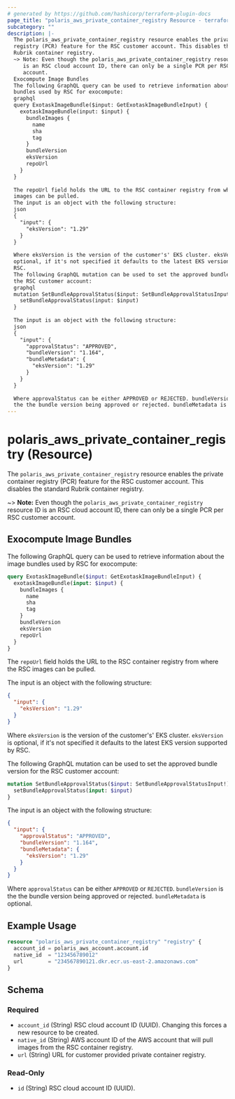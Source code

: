 ```yaml
---
# generated by https://github.com/hashicorp/terraform-plugin-docs
page_title: "polaris_aws_private_container_registry Resource - terraform-provider-polaris"
subcategory: ""
description: |-
  The polaris_aws_private_container_registry resource enables the private container
  registry (PCR) feature for the RSC customer account. This disables the standard
  Rubrik container registry.
  ~> Note: Even though the polaris_aws_private_container_registry resource ID
     is an RSC cloud account ID, there can only be a single PCR per RSC customer
     account.
  Exocompute Image Bundles
  The following GraphQL query can be used to retrieve information about the image
  bundles used by RSC for exocompute:
  graphql
  query ExotaskImageBundle($input: GetExotaskImageBundleInput) {
    exotaskImageBundle(input: $input) {
      bundleImages {
        name
        sha
        tag
      }
      bundleVersion
      eksVersion
      repoUrl
    }
  }
  
  The repoUrl field holds the URL to the RSC container registry from where the RSC
  images can be pulled.
  The input is an object with the following structure:
  json
  {
    "input": {
      "eksVersion": "1.29"
    }
  }
  
  Where eksVersion is the version of the customer's' EKS cluster. eksVersion is
  optional, if it's not specified it defaults to the latest EKS version supported by
  RSC.
  The following GraphQL mutation can be used to set the approved bundle version for
  the RSC customer account:
  graphql
  mutation SetBundleApprovalStatus($input: SetBundleApprovalStatusInput!) {
    setBundleApprovalStatus(input: $input)
  }
  
  The input is an object with the following structure:
  json
  {
    "input": {
      "approvalStatus": "APPROVED",
      "bundleVersion": "1.164",
      "bundleMetadata": {
        "eksVersion": "1.29"
      }
    }
  }
  
  Where approvalStatus can be either APPROVED or REJECTED. bundleVersion is
  the the bundle version being approved or rejected. bundleMetadata is optional.
---
```


# polaris_aws_private_container_registry (Resource)

The `polaris_aws_private_container_registry` resource enables the private container
registry (PCR) feature for the RSC customer account. This disables the standard
Rubrik container registry.

~> **Note:** Even though the `polaris_aws_private_container_registry` resource ID
   is an RSC cloud account ID, there can only be a single PCR per RSC customer
   account.

## Exocompute Image Bundles
The following GraphQL query can be used to retrieve information about the image
bundles used by RSC for exocompute:
```graphql
query ExotaskImageBundle($input: GetExotaskImageBundleInput) {
  exotaskImageBundle(input: $input) {
    bundleImages {
      name
      sha
      tag
    }
    bundleVersion
    eksVersion
    repoUrl
  }
}
```
The `repoUrl` field holds the URL to the RSC container registry from where the RSC
images can be pulled.

The input is an object with the following structure:
```json
{
  "input": {
    "eksVersion": "1.29"
  }
}
```
Where `eksVersion` is the version of the customer's' EKS cluster. `eksVersion` is
optional, if it's not specified it defaults to the latest EKS version supported by
RSC.

The following GraphQL mutation can be used to set the approved bundle version for
the RSC customer account:
```graphql
mutation SetBundleApprovalStatus($input: SetBundleApprovalStatusInput!) {
  setBundleApprovalStatus(input: $input)
}
```
The input is an object with the following structure:
```json
{
  "input": {
    "approvalStatus": "APPROVED",
    "bundleVersion": "1.164",
    "bundleMetadata": {
      "eksVersion": "1.29"
    }
  }
}
```
Where `approvalStatus` can be either `APPROVED` or `REJECTED`. `bundleVersion` is
the the bundle version being approved or rejected. `bundleMetadata` is optional.

## Example Usage

```terraform
resource "polaris_aws_private_container_registry" "registry" {
  account_id = polaris_aws_account.account.id
  native_id  = "123456789012"
  url        = "234567890121.dkr.ecr.us-east-2.amazonaws.com"
}
```

<!-- schema generated by tfplugindocs -->
## Schema

### Required

- `account_id` (String) RSC cloud account ID (UUID). Changing this forces a new resource to be created.
- `native_id` (String) AWS account ID of the AWS account that will pull images from the RSC container registry.
- `url` (String) URL for customer provided private container registry.

### Read-Only

- `id` (String) RSC cloud account ID (UUID).
